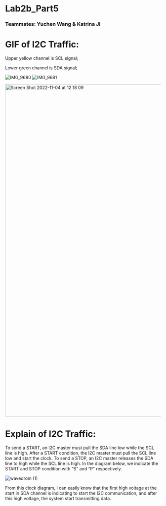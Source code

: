 # Lab2b_Part5
### Teammates: Yuchen Wang & Katrina Ji

# GIF of I2C Traffic:

Upper yellow channel is SCL signal;

Lower green channel is SDA signal;

![IMG_9680](https://user-images.githubusercontent.com/105755054/200024285-912a91e8-eb7e-410f-88e1-6b665eae589e.GIF)
![IMG_9681](https://user-images.githubusercontent.com/105755054/200024291-24ecb201-7e81-48d5-ac79-a0b668d84ff8.GIF)

<img width="1075" alt="Screen Shot 2022-11-04 at 12 18 09" src="https://user-images.githubusercontent.com/105755054/200024950-b516fa9d-1e8c-4603-bc8d-12e0a6cccf77.png">


# Explain of I2C Traffic:

To send a START, an I2C master must pull the SDA line low while the SCL line is high. After a START condition, the I2C master must pull the SCL line low and start the clock. To send a STOP, an I2C master releases the SDA line to high while the SCL line is high. In the diagram below, we indicate the START and STOP condition with “S” and “P” respectively.

![wavedrom (1)](https://user-images.githubusercontent.com/105755054/200051173-c77c15e6-6906-43fa-a5d4-c1c5ca8b3971.png)

From this clock diagram, I can easily know that the first high voltage at the start in SDA channel is indicating to start the I2C communication, and after this high voltage, the system start transmitting data.
